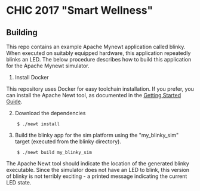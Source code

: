 # CHIC 2017 "Smart Wellness"

## Building

This repo contains an example Apache Mynewt application called blinky.
When executed on suitably equipped hardware, this application repeatedly blinks an LED.
The below procedure describes how to build this application for the Apache Mynewt simulator.

1. Install Docker

This repository uses Docker for easy toolchain installation.
If you prefer, you can install the Apache Newt tool, as documented in the [Getting Started Guide](http://mynewt.apache.org/os/get_started/introduction/).

2. Download the dependencies

```no-highlight
    $ ./newt install
```

3. Build the blinky app for the sim platform using the "my_blinky_sim" target
(executed from the blinky directory).

```no-highlight
    $ ./newt build my_blinky_sim
```

The Apache Newt tool should indicate the location of the generated blinky executable.
Since the simulator does not have an LED to blink, this version of blinky is not terribly exciting - a printed message indicating the current LED state.
